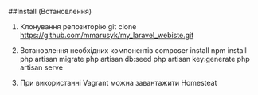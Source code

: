 
##Install (Встановлення)

1. Клонування репозиторію
    git clone https://github.com/mmarusyk/my_laravel_webiste.git

3. Встановлення необхідних компонентів
    composer install 
    npm install
    php artisan migrate
    php artisan db:seed
    php artisan key:generate
    php artisan serve 

4. При використанні Vagrant можна завантажити Homesteat   

